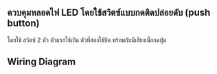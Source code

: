 ## ควบคุมหลอดไฟ LED โดยใช้สวิตซ์แบบกดติดปล่อยดับ (push button)
โดยใช้ สวิตซ์ 2 ตัว ตัวแรกใช้เปิด ตัวที่สองใช้ปิด พร้อมกับมีเสียงเมื่อกดปุ่ม


## Wiring Diagram
